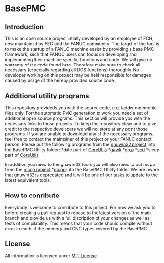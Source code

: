 # BasePMC
## Introduction
This is an open source project intially developed by an employee of FCH, now maintained by FEG and the FANUC
 community. The target of the tool is to make the startup of a FANUC machine easier by providing a base
 PMC framework, such that FANUC users can focus on developing and implementing their machine specific 
 functions and code. We will give no warranty of the code found here. Therefore make sure to check
 all necessary (especially regarding all DCS functions) thoroughly. No developer working on this project 
 may be held responsible for damages caused by usage of the hereby provided source code. 
 
 ## Additional utility programs
 This repository provideds you with the source code, e.g. ladder mnemonic files only. For the automatic 
 PMC generation to work you need a set of additional open source programs. This section will provide 
 you with the necessary links to those projects. To keep the repository clean and to give credit to the 
 respective developers we will not store at any point those programs. If you are unable to download any of 
 the necessary programs, feel free to contact the maintainer of this project or your FANUC contact person.
 Please put the following programs from the [gnuwin32 project](http://gnuwin32.sourceforge.net/) 
 into the BasePMC Utility folder:
  *date part of [CoreUtils](https://sourceforge.net/projects/gnuwin32/files/coreutils/)
  *[gawk](https://sourceforge.net/projects/gnuwin32/files/gawk/)
  *[grep](https://sourceforge.net/projects/gnuwin32/files/grep/)
  *[sed](https://sourceforge.net/projects/gnuwin32/files/sed/) 
  *sleep part of [CoreUtils](https://sourceforge.net/projects/gnuwin32/files/coreutils/)
  
In addition you need to the gnuwin32 tools you will also need to put mcpp from the 
[mcpp project](http://mcpp.sourceforge.net/)
 *[mcpp](https://sourceforge.net/projects/mcpp/files/mcpp/V.2.7.2/mcpp-2.7.2-bin.zip/download?use_mirror=kumisystems&download=) 
into the BasePMC Utility folder.
We are aware that gnuwin32 is deprecated and it will be one of our tasks to update to the latest equivalent 
tools. 

## How to conribute
Everybody is welcome to contribute to this project. For now we ask you to before creating a pull request
to rebase to the latest version of the main branch and provide us with a full discription of your changes
as well as tests of compilability. This means that your code should compile without error in each of the 
memory and CNC types covered by the BasePMC.
 
## License
All information is licensed under [MIT License](https://github.com/MarkusFANUC/BasePMC/blob/main/LICENSE)


